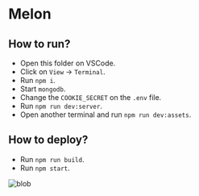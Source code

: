 # Melon

## How to run?

- Open this folder on VSCode.
- Click on `View` -> `Terminal`.
- Run `npm i`.
- Start `mongodb`.
- Change the `COOKIE_SECRET` on the `.env` file.
- Run `npm run dev:server`.
- Open another terminal and run `npm run dev:assets`.

## How to deploy?

- Run `npm run build`.
- Run `npm start`.

![blob](https://user-images.githubusercontent.com/115549917/235370384-fff2c09b-6c99-40b1-9320-0f9b3e77a9a9.svg)
